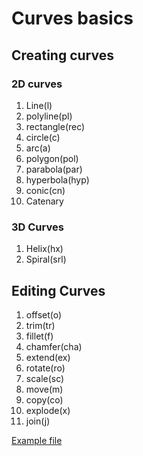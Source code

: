 # Curves basics


## Creating curves


### 2D curves

1. Line(l)
1. polyline(pl)
1. rectangle(rec)
1. circle(c)
2. arc(a)
3. polygon(pol)
4. parabola(par)
5. hyperbola(hyp)
6. conic(cn)
7. Catenary

### 3D Curves

1. Helix(hx)
1. Spiral(srl)

## Editing Curves

1. offset(o)
1. trim(tr)
1. fillet(f)
1. chamfer(cha)
1. extend(ex)
1. rotate(ro)
1. scale(sc)
1. move(m)
1. copy(co)
1. explode(x)
1. join(j)


[Example file](./curves.3dm)